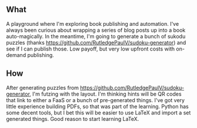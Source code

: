 ## What
A playground where I'm exploring book publishing and automation.  I've always been curious about wrapping a series of blog posts up into a book auto-magically.  In the meantime, I'm going to generate a bunch of sukodu puzzles (thanks https://github.com/RutledgePaulV/sudoku-generator) and see if I can publish those.  Low payoff, but very low upfront costs with on-demand publishing.

## How
After generating puzzles from https://github.com/RutledgePaulV/sudoku-generator, I'm futzing with the layout.  I'm thinking hints will be QR codes that link to either a FaaS or a bunch of pre-generated things.  I've got very little experience building PDFs, so that was part of the learning.  Python has some decent tools, but I bet this will be easier to use LaTeX and import a set generated things.  Good reason to start learning LaTeX.